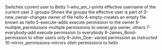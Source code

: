 Switches current user to Betty
1-who_am_i-prints effective username of the current user
2-groups-Shows the groups the effective user is part of
3-new_owner-changes owner of file hello
4-empty-creates an empty file known as hello
5-execute-adds execute permission to the owner
6-multiple_permissions-multiple permissions to owner,grp owner, others
7-everybody-add execute permission to everybody
8-James_Bond- permission to other users only
9-John_Doe- varied permission as instructed
10-mirror_permissions-mirrors olleh permissions to hello
